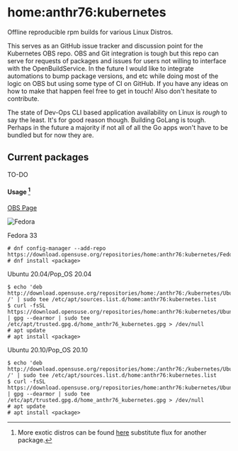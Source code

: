 # home:anthr76:kubernetes

Offline reproducible rpm builds for various Linux Distros.

This serves as an GitHub issue tracker and discussion point for the Kubernetes OBS repo. OBS and Git integration is tough but this repo can serve for requests of packages and issues for users not willing to interface with the OpenBuildService. In the future I would like to integrate automations to bump package versions, and etc while doing most of the logic on OBS but using some type of CI on GitHub. If you have any ideas on how to make that happen feel free to get in touch! Also don't hesitate to contribute.

The state of Dev-Ops CLI based application availability on Linux is *rough* to say the least. It's for good reason though. Building GoLang is tough. Perhaps in the future a majority if not all of all the Go apps won't have to be bundled but for now they are. 

## Current packages

TO-DO

#### Usage [^1]

[OBS Page](https://build.opensuse.org/project/show/home:anthr76:kubernetes)

![Fedora](https://software.opensuse.org/assets/download/fedora-69875974db5339cbd66d30d26f109a8b7ac22ae7e9cef6e3657193297780b689.png)

Fedora 33

```console
# dnf config-manager --add-repo https://download.opensuse.org/repositories/home:anthr76:kubernetes/Fedora_33/home:anthr76:kubernetes.repo
# dnf install <package>
```

Ubuntu 20.04/Pop_OS 20.04

```console
$ echo 'deb http://download.opensuse.org/repositories/home:/anthr76:/kubernetes/Ubuntu_20.04/ /' | sudo tee /etc/apt/sources.list.d/home:anthr76:kubernetes.list
$ curl -fsSL https://download.opensuse.org/repositories/home:anthr76:kubernetes/Ubuntu_20.04/Release.key | gpg --dearmor | sudo tee /etc/apt/trusted.gpg.d/home_anthr76_kubernetes.gpg > /dev/null
# apt update
# apt install <package>
```

Ubuntu 20.10/Pop_OS 20.10

```console
$ echo 'deb http://download.opensuse.org/repositories/home:/anthr76:/kubernetes/Ubuntu_20.04/ /' | sudo tee /etc/apt/sources.list.d/home:anthr76:kubernetes.list
$ curl -fsSL https://download.opensuse.org/repositories/home:anthr76:kubernetes/Ubuntu_20.04/Release.key | gpg --dearmor | sudo tee /etc/apt/trusted.gpg.d/home_anthr76_kubernetes.gpg > /dev/null
# apt update
# apt install <package>
```

[^1]: More exotic distros can be found [here](https://software.opensuse.org//download.html?project=home%3Aanthr76%3Akubernetes&package=flux) substitute flux for another package.
